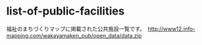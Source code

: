 # list-of-public-facilities
福祉のまちづくりマップに掲載された公共施設一覧です。　http://www12.info-mapping.com/wakayamaken_pub/open_data/data.zip

